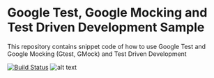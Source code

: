 # Google Test, Google Mocking and Test Driven Development Sample
This repository contains snippet code of how to use Google Test and Google Mocking (Gtest, GMock) and Test Driven Development


[![Build Status](https://travis-ci.org/behnamasadi/gtest_gmock.svg?branch=master)](https://travis-ci.org/behnamasadi/gtest_gmock)
![alt text](https://img.shields.io/badge/license-BSD-blue.svg)
